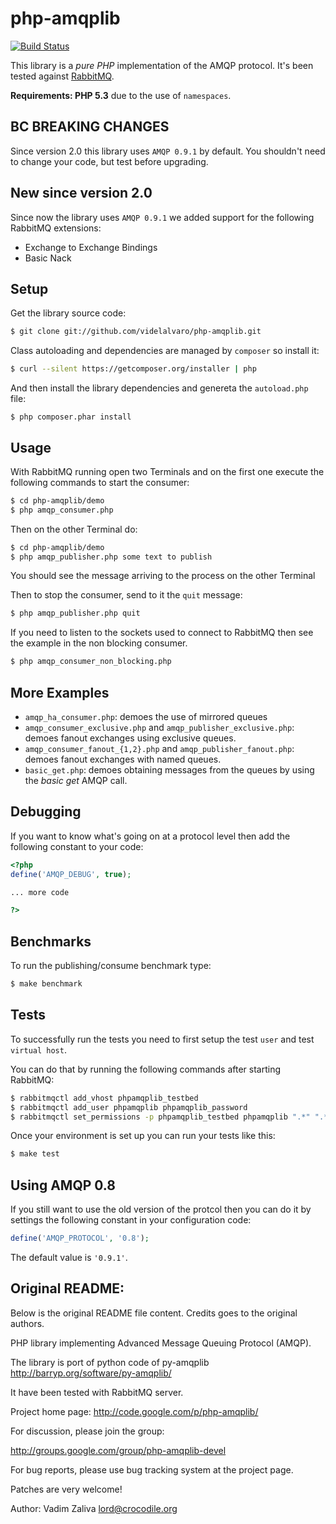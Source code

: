 # php-amqplib #

[![Build Status](https://secure.travis-ci.org/videlalvaro/php-amqplib.png)](http://travis-ci.org/videlalvaro/php-amqplib)

This library is a _pure PHP_ implementation of the AMQP protocol. It's been tested against [RabbitMQ](http://www.rabbitmq.com/).

**Requirements: PHP 5.3** due to the use of `namespaces`.

## BC BREAKING CHANGES ##

Since version 2.0 this library uses `AMQP 0.9.1` by default. You shouldn't need to change your code, but test before upgrading.

## New since version 2.0 ##

Since now the library uses `AMQP 0.9.1` we added support for the following RabbitMQ extensions:

* Exchange to Exchange Bindings
* Basic Nack

## Setup ##

Get the library source code:

```bash
$ git clone git://github.com/videlalvaro/php-amqplib.git
```

Class autoloading and dependencies are managed by `composer` so install it:

```bash
$ curl --silent https://getcomposer.org/installer | php
```

And then install the library dependencies and genereta the `autoload.php` file:

    $ php composer.phar install

## Usage ##

With RabbitMQ running open two Terminals and on the first one execute the following commands to start the consumer:

```bash
$ cd php-amqplib/demo
$ php amqp_consumer.php
```

Then on the other Terminal do:

```bash
$ cd php-amqplib/demo
$ php amqp_publisher.php some text to publish
```

You should see the message arriving to the process on the other Terminal

Then to stop the consumer, send to it the `quit` message:

```bash
$ php amqp_publisher.php quit
```

If you need to listen to the sockets used to connect to RabbitMQ then see the example in the non blocking consumer.

```bash
$ php amqp_consumer_non_blocking.php
```

## More Examples ##

- `amqp_ha_consumer.php`: demoes the use of mirrored queues
- `amqp_consumer_exclusive.php` and `amqp_publisher_exclusive.php`: demoes fanout exchanges using exclusive queues.
- `amqp_consumer_fanout_{1,2}.php` and `amqp_publisher_fanout.php`: demoes fanout exchanges with named queues.
- `basic_get.php`: demoes obtaining messages from the queues by using the _basic get_ AMQP call.

## Debugging ##

If you want to know what's going on at a protocol level then add the following constant to your code:

```php
<?php
define('AMQP_DEBUG', true);

... more code

?>
```

## Benchmarks ##

To run the publishing/consume benchmark type:

```bash
$ make benchmark
```

## Tests ##

To successfully run the tests you need to first setup the test `user` and test `virtual host`.

You can do that by running the following commands after starting RabbitMQ:

```bash
$ rabbitmqctl add_vhost phpamqplib_testbed
$ rabbitmqctl add_user phpamqplib phpamqplib_password
$ rabbitmqctl set_permissions -p phpamqplib_testbed phpamqplib ".*" ".*" ".*"
```

Once your environment is set up you can run your tests like this:

```bash
$ make test
```

## Using AMQP 0.8 ##

If you still want to use the old version of the protcol then you can do it by settings the following constant in your configuration code:

```php
define('AMQP_PROTOCOL', '0.8');
```

The default value is `'0.9.1'`.

## Original README: ##

Below is the original README file content. Credits goes to the original authors.

PHP library implementing Advanced Message Queuing Protocol (AMQP).

The library is port of python code of py-amqplib
http://barryp.org/software/py-amqplib/

It have been tested with RabbitMQ server.

Project home page: http://code.google.com/p/php-amqplib/

For discussion, please join the group:

http://groups.google.com/group/php-amqplib-devel

For bug reports, please use bug tracking system at the project page.

Patches are very welcome!

Author: Vadim Zaliva <lord@crocodile.org>
